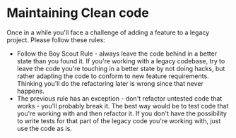 # Maintaining Clean code

Once in a while you'll face a challenge of adding a feature to a legacy project. Please follow these rules:

* Follow the Boy Scout Rule - always leave the code behind in a better state than you found it. If you're working with a legacy codebase, try to leave the code you're touching in a better state by not doing hacks, but rather adapting the code to conform to new feature requirements. Thinking you'll do the refactoring later is wrong since that never happens.
* The previous rule has an exception - don't refactor untested code that works - you'll probably break it. The best way would be to test code that you're working with and then refactor it. If you don't have the possibility to write tests for that part of the legacy code you're working with, just use the code as is.

